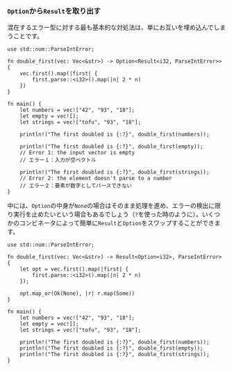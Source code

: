 ### `Option`から`Result`を取り出す

混在するエラー型に対する最も基本的な対処法は、単にお互いを埋め込んでしまうことです。

    use std::num::ParseIntError;

    fn double_first(vec: Vec<&str>) -> Option<Result<i32, ParseIntError>> {
        vec.first().map(|first| {
            first.parse::<i32>().map(|n| 2 * n)
        })
    }

    fn main() {
        let numbers = vec!["42", "93", "18"];
        let empty = vec![];
        let strings = vec!["tofu", "93", "18"];

        println!("The first doubled is {:?}", double_first(numbers));

        println!("The first doubled is {:?}", double_first(empty));
        // Error 1: the input vector is empty
        // エラー１：入力が空ベクトル

        println!("The first doubled is {:?}", double_first(strings));
        // Error 2: the element doesn't parse to a number
        // エラー２：要素が数字としてパースできない
    }

中には、`Option`の中身が`None`の場合はそのまま処理を進め、エラーの検出に限り実行を止めたいという場合もあるでしょう（`?`を使った時のように）。いくつかのコンビネータによって簡単に`Result`と`Option`をスワップすることができます。

    use std::num::ParseIntError;

    fn double_first(vec: Vec<&str>) -> Result<Option<i32>, ParseIntError> {
        let opt = vec.first().map(|first| {
            first.parse::<i32>().map(|n| 2 * n)
        });

        opt.map_or(Ok(None), |r| r.map(Some))
    }

    fn main() {
        let numbers = vec!["42", "93", "18"];
        let empty = vec![];
        let strings = vec!["tofu", "93", "18"];

        println!("The first doubled is {:?}", double_first(numbers));
        println!("The first doubled is {:?}", double_first(empty));
        println!("The first doubled is {:?}", double_first(strings));
    }


